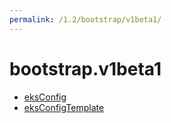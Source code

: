 ```yaml
---
permalink: /1.2/bootstrap/v1beta1/
---
```


# bootstrap.v1beta1



* [eksConfig](eksConfig.md)
* [eksConfigTemplate](eksConfigTemplate.md)